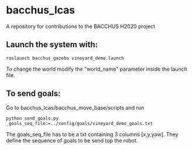 # bacchus_lcas
A repository for contributions to the BACCHUS H2020 project

## Launch the system with:
`roslaunch bacchus_gazebo vineyard_demo.launch`

To change the world modify the "world_name" parameter inside the launch file.

## To send goals:
Go to bacchus_lcas/bacchus_move_base/scripts and run

`python send_goals.py _goals_seq_file:=../config/goals/vineyard_demo_goals.txt`

The goals_seq_file has to be a txt containing 3 columns [x,y,yaw]. They define the sequence of goals to be send top the robot.
